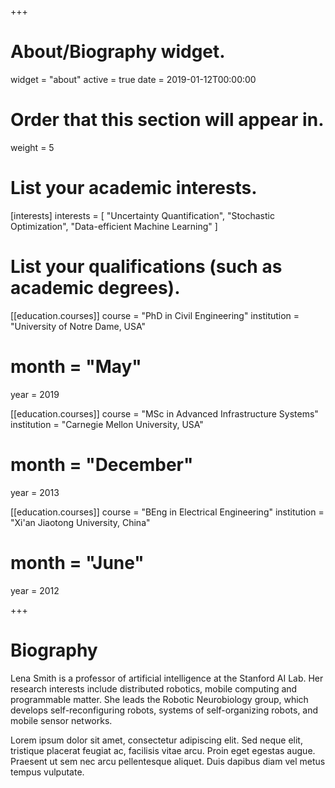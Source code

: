+++
# About/Biography widget.
widget = "about"
active = true
date = 2019-01-12T00:00:00

# Order that this section will appear in.
weight = 5

# List your academic interests.
[interests]
  interests = [
    "Uncertainty Quantification",
    "Stochastic Optimization",
    "Data-efficient Machine Learning"
  ]

# List your qualifications (such as academic degrees).
[[education.courses]]
  course = "PhD in Civil Engineering"
  institution = "University of Notre Dame, USA"
  # month = "May"
  year = 2019

[[education.courses]]
  course = "MSc in Advanced Infrastructure Systems"
  institution = "Carnegie Mellon University, USA"
  # month = "December"
  year = 2013

[[education.courses]]
  course = "BEng in Electrical Engineering"
  institution = "Xi'an Jiaotong University, China"
  # month = "June"
  year = 2012
 
+++

# Biography

Lena Smith is a professor of artificial intelligence at the Stanford AI Lab. Her research interests include distributed robotics, mobile computing and programmable matter. She leads the Robotic Neurobiology group, which develops self-reconfiguring robots, systems of self-organizing robots, and mobile sensor networks.

Lorem ipsum dolor sit amet, consectetur adipiscing elit. Sed neque elit, tristique placerat feugiat ac, facilisis vitae arcu. Proin eget egestas augue. Praesent ut sem nec arcu pellentesque aliquet. Duis dapibus diam vel metus tempus vulputate. 
